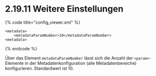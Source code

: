 # 2.19.11 Weitere Einstellungen

{% code title="config\_viewer.xml" %}
```markup
<metadata>
    <metadataParamNumber>10</metadataParamNumber>
<metadata>
```
{% endcode %}

Über das Element `metadataParamNumber` lässt sich die Anzahl der `<param>`-Elemente in der Metadatenkonfiguration \(alle Metadatenbereiche\) konfigurieren. Standardwert ist 10.

